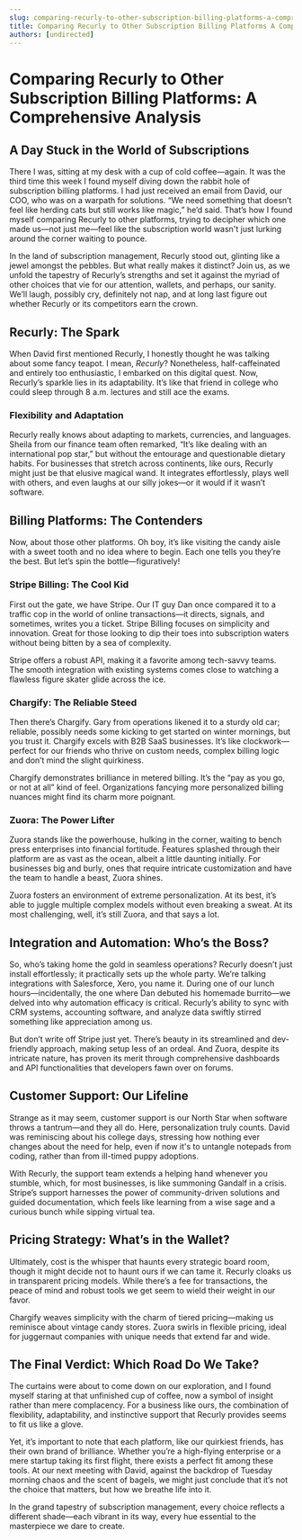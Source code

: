 ```yaml
---
slug: comparing-recurly-to-other-subscription-billing-platforms-a-comprehensive-analysis
title: Comparing Recurly to Other Subscription Billing Platforms A Comprehensive Analysis
authors: [undirected]
---
```



# Comparing Recurly to Other Subscription Billing Platforms: A Comprehensive Analysis

## A Day Stuck in the World of Subscriptions

There I was, sitting at my desk with a cup of cold coffee—again. It was the third time this week I found myself diving down the rabbit hole of subscription billing platforms. I had just received an email from David, our COO, who was on a warpath for solutions. “We need something that doesn’t feel like herding cats but still works like magic,” he’d said. That’s how I found myself comparing Recurly to other platforms, trying to decipher which one made us—not just me—feel like the subscription world wasn't just lurking around the corner waiting to pounce.

In the land of subscription management, Recurly stood out, glinting like a jewel amongst the pebbles. But what really makes it distinct? Join us, as we unfold the tapestry of Recurly’s strengths and set it against the myriad of other choices that vie for our attention, wallets, and perhaps, our sanity. We’ll laugh, possibly cry, definitely not nap, and at long last figure out whether Recurly or its competitors earn the crown.

## Recurly: The Spark

When David first mentioned Recurly, I honestly thought he was talking about some fancy teapot. I mean, *Recurly*? Nonetheless, half-caffeinated and entirely too enthusiastic, I embarked on this digital quest. Now, Recurly’s sparkle lies in its adaptability. It’s like that friend in college who could sleep through 8 a.m. lectures and still ace the exams.

### Flexibility and Adaptation

Recurly really knows about adapting to markets, currencies, and languages. Sheila from our finance team often remarked, “It’s like dealing with an international pop star,” but without the entourage and questionable dietary habits. For businesses that stretch across continents, like ours, Recurly might just be that elusive magical wand. It integrates effortlessly, plays well with others, and even laughs at our silly jokes—or it would if it wasn’t software.

## Billing Platforms: The Contenders

Now, about those other platforms. Oh boy, it’s like visiting the candy aisle with a sweet tooth and no idea where to begin. Each one tells you they’re the best. But let’s spin the bottle—figuratively!

### Stripe Billing: The Cool Kid

First out the gate, we have Stripe. Our IT guy Dan once compared it to a traffic cop in the world of online transactions—it directs, signals, and sometimes, writes you a ticket. Stripe Billing focuses on simplicity and innovation. Great for those looking to dip their toes into subscription waters without being bitten by a sea of complexity.

Stripe offers a robust API, making it a favorite among tech-savvy teams. The smooth integration with existing systems comes close to watching a flawless figure skater glide across the ice.

### Chargify: The Reliable Steed

Then there’s Chargify. Gary from operations likened it to a sturdy old car; reliable, possibly needs some kicking to get started on winter mornings, but you trust it. Chargify excels with B2B SaaS businesses. It’s like clockwork—perfect for our friends who thrive on custom needs, complex billing logic and don’t mind the slight quirkiness.

Chargify demonstrates brilliance in metered billing. It’s the “pay as you go, or not at all” kind of feel. Organizations fancying more personalized billing nuances might find its charm more poignant.

### Zuora: The Power Lifter

Zuora stands like the powerhouse, hulking in the corner, waiting to bench press enterprises into financial fortitude. Features splashed through their platform are as vast as the ocean, albeit a little daunting initially. For businesses big and burly, ones that require intricate customization and have the team to handle a beast, Zuora shines.

Zuora fosters an environment of extreme personalization. At its best, it’s able to juggle multiple complex models without even breaking a sweat. At its most challenging, well, it’s still Zuora, and that says a lot.

## Integration and Automation: Who’s the Boss?

So, who’s taking home the gold in seamless operations? Recurly doesn’t just install effortlessly; it practically sets up the whole party. We’re talking integrations with Salesforce, Xero, you name it. During one of our lunch hours—incidentally, the one where Dan debuted his homemade burrito—we delved into why automation efficacy is critical. Recurly’s ability to sync with CRM systems, accounting software, and analyze data swiftly stirred something like appreciation among us.

But don’t write off Stripe just yet. There’s beauty in its streamlined and dev-friendly approach, making setup less of an ordeal. And Zuora, despite its intricate nature, has proven its merit through comprehensive dashboards and API functionalities that developers fawn over on forums.

## Customer Support: Our Lifeline

Strange as it may seem, customer support is our North Star when software throws a tantrum—and they all do. Here, personalization truly counts. David was reminiscing about his college days, stressing how nothing ever changes about the need for help, even if now it's to untangle notepads from coding, rather than from ill-timed puppy adoptions.

With Recurly, the support team extends a helping hand whenever you stumble, which, for most businesses, is like summoning Gandalf in a crisis. Stripe’s support harnesses the power of community-driven solutions and guided documentation, which feels like learning from a wise sage and a curious bunch while sipping virtual tea.

## Pricing Strategy: What’s in the Wallet?

Ultimately, cost is the whisper that haunts every strategic board room, though it might decide not to haunt ours if we can tame it. Recurly cloaks us in transparent pricing models. While there’s a fee for transactions, the peace of mind and robust tools we get seem to wield their weight in our favor.

Chargify weaves simplicity with the charm of tiered pricing—making us reminisce about vintage candy stores. Zuora swirls in flexible pricing, ideal for juggernaut companies with unique needs that extend far and wide.

## The Final Verdict: Which Road Do We Take?

The curtains were about to come down on our exploration, and I found myself staring at that unfinished cup of coffee, now a symbol of insight rather than mere complacency. For a business like ours, the combination of flexibility, adaptability, and instinctive support that Recurly provides seems to fit us like a glove.

Yet, it’s important to note that each platform, like our quirkiest friends, has their own brand of brilliance. Whether you’re a high-flying enterprise or a mere startup taking its first flight, there exists a perfect fit among these tools. At our next meeting with David, against the backdrop of Tuesday morning chaos and the scent of bagels, we might just conclude that it’s not the choice that matters, but how we breathe life into it. 

In the grand tapestry of subscription management, every choice reflects a different shade—each vibrant in its way, every hue essential to the masterpiece we dare to create.